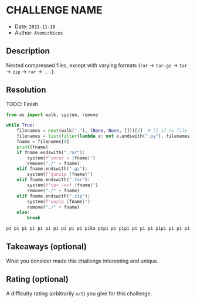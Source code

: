 # CHALLENGE NAME

- Date: `2021-11-10`
- Author: `AtomicNicos`

## Description

Nested compressed files, except with varying formats (`rar` -> `tar.gz` -> `tar` -> `zip` -> `rar` -> `...`).

## Resolution

TODO: Finish

```py
from os import walk, system, remove

while True:
    filenames = next(walk("."), (None, None, []))[2]  # [] if no file
    filenames = list(filter(lambda x: not x.endswith(".py"), filenames))
    fname = filenames[0]
    print(fname)
    if fname.endswith(".rar"):
        system(f"unrar x {fname}")
        remove("./" + fname)
    elif fname.endswith(".gz"):
        system(f"gunzip {fname}")
    elif fname.endswith(".tar"):
        system(f"tar -xvf {fname}")
        remove("./" + fname)
    elif fname.endswith(".zip"):
        system(f"unzip {fname}")
        remove("./" + fname)
    else:
        break
```

```txt
pi pi pi pi pi pi pi pi pi pi pika pipi pi pipi pi pi pi pipi pi pi pi pi pi pi pi pipi pi pi pi pi pi pi pi pi pi pi pichu pichu pichu pichu ka chu pipi pipi pipi ka pikachu pi pi pi pikachu ka ka ka ka ka ka ka pikachu pi pi pikachu pi pi pi pi pi pi pi pi pi pi pi pi pikachu ka pikachu pipi pi pi pi pi pi pi pi pi pi pi pi pi pi pi pi pi pi pi pi pi pi pi pi pikachu ka ka ka ka ka ka ka ka ka ka ka ka ka pikachu pichu pichu pi pi pi pi pi pi pi pi pi pi pi pi pi pi pi pi pi pi pikachu pi pi pi pi pi pi pi pikachu pipi pipi ka ka ka ka ka ka ka ka ka ka ka ka ka ka ka pikachu pichu pichu pikachu ka ka ka ka ka ka pikachu pipi pipi pi pi pi pi pi pi pi pi pi pi pi pi pi pi pi pi pi pi pi pikachu pichu pichu pi pi pikachu pipi pipi ka ka ka ka ka ka ka ka ka ka ka ka ka ka pikachu ka ka ka ka ka pikachu pichu pichu ka ka ka pikachu pipi pipi pi pi pi pi pi pi pi pikachu ka ka ka ka ka ka ka pikachu pi pi pi pi pi pi pi pi pi pi pi pi pi pi pi pi pi pi pi pi pi pi pikachu ka ka ka ka ka ka ka pikachu pi pi pi pi pi pi pi pi pi pi pi pi pikachu pichu pichu pi pikachu pipi pipi ka ka ka ka ka ka ka ka ka ka pikachu pikachu pichu pichu pikachu pipi pipi ka ka pikachu pichu pichu pi pi pi pi pi pikachu pipi pipi ka ka ka ka ka ka ka ka ka ka ka ka ka ka ka pikachu pi pi pi pi pi pi pi pi pi pikachu pi pi pi pi pi pi pi pi pi pi pi pi pi pikachu ka ka ka ka ka ka ka ka ka ka ka ka ka pikachu pichu pichu ka ka ka ka ka ka ka ka ka ka ka ka ka ka ka ka ka ka ka ka ka pikachu pikachu pikachu pipi pipi pi pi pi pi pi pi pi pi pi pi pi pi pi pi pi pi pi pi pi pi pi pikachu
```

## Takeaways (optional)

What you consider made this challenge interesting and unique.

## Rating (optional)

A difficulty rating (arbitrarily `x/5`) you give for this challenge.
